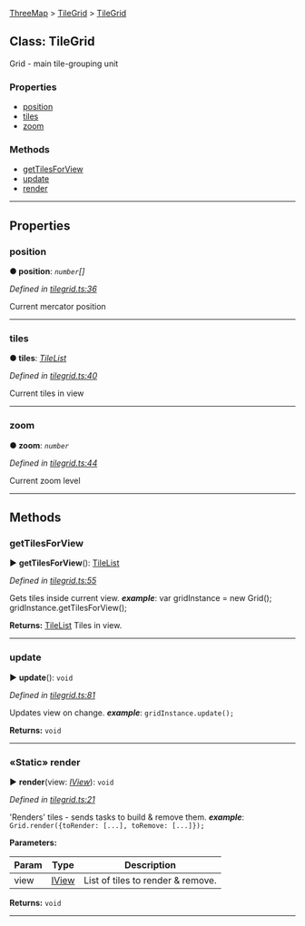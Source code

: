 [ThreeMap](api-readme.md) > [TileGrid](api-modules-tilegrid.md) > [TileGrid](api-classes-tilegrid.tilegrid-1.md)



## Class: TileGrid


Grid - main tile-grouping unit

### Properties

* [position](api-classes-tilegrid.tilegrid-1.md#position)
* [tiles](api-classes-tilegrid.tilegrid-1.md#tiles)
* [zoom](api-classes-tilegrid.tilegrid-1.md#zoom)


### Methods

* [getTilesForView](api-classes-tilegrid.tilegrid-1.md#gettilesforview)
* [update](api-classes-tilegrid.tilegrid-1.md#update)
* [render](api-classes-tilegrid.tilegrid-1.md#render)



---
## Properties
<a id="position"></a>

###  position

**●  position**:  *`number`[]* 

*Defined in [tilegrid.ts:36](https://github.com/areknawo/ThreeMap/blob/master/src/tilegrid.ts#L36)*



Current mercator position




___

<a id="tiles"></a>

###  tiles

**●  tiles**:  *[TileList](api-classes-tilelist.tilelist-1.md)* 

*Defined in [tilegrid.ts:40](https://github.com/areknawo/ThreeMap/blob/master/src/tilegrid.ts#L40)*



Current tiles in view




___

<a id="zoom"></a>

###  zoom

**●  zoom**:  *`number`* 

*Defined in [tilegrid.ts:44](https://github.com/areknawo/ThreeMap/blob/master/src/tilegrid.ts#L44)*



Current zoom level




___


## Methods
<a id="gettilesforview"></a>

###  getTilesForView

► **getTilesForView**(): [TileList](api-classes-tilelist.tilelist-1.md)



*Defined in [tilegrid.ts:55](https://github.com/areknawo/ThreeMap/blob/master/src/tilegrid.ts#L55)*



Gets tiles inside current view.
*__example__*:     var gridInstance = new Grid();
    gridInstance.getTilesForView();





**Returns:** [TileList](api-classes-tilelist.tilelist-1.md)
Tiles in view.





___

<a id="update"></a>

###  update

► **update**(): `void`



*Defined in [tilegrid.ts:81](https://github.com/areknawo/ThreeMap/blob/master/src/tilegrid.ts#L81)*



Updates view on change.
*__example__*: `gridInstance.update();`





**Returns:** `void`





___

<a id="render"></a>

### «Static» render

► **render**(view: *[IView](api-interfaces-interfaces.iview.md)*): `void`



*Defined in [tilegrid.ts:21](https://github.com/areknawo/ThreeMap/blob/master/src/tilegrid.ts#L21)*



'Renders' tiles - sends tasks to build & remove them.
*__example__*: `Grid.render({toRender: [...], toRemove: [...]});`



**Parameters:**

| Param | Type | Description |
| ------ | ------ | ------ |
| view | [IView](api-interfaces-interfaces.iview.md)   |  List of tiles to render & remove. |





**Returns:** `void`





___


